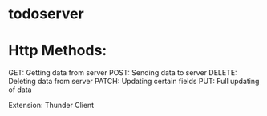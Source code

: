 # todoserver

# Http Methods:
  GET: Getting data from server
  POST: Sending data to server
  DELETE: Deleting data from server
  PATCH: Updating certain fields
  PUT: Full updating of data

 Extension: Thunder Client 
 